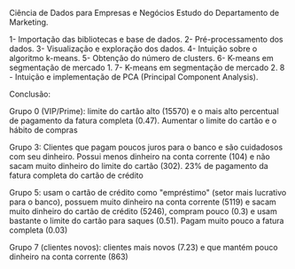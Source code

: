 Ciência de Dados para Empresas e Negócios
Estudo do Departamento de Marketing.

1- Importação das bibliotecas e base de dados.
2- Pré-processamento dos dados.
3- Visualização e exploração dos dados.
4- Intuição sobre o algoritmo k-means.
5- Obtenção do número de clusters.
6- K-means em segmentação de mercado 1.
7- K-means em segmentação de mercado 2.
8 - Intuição e implementação de PCA (Principal Component Analysis).




Conclusão:


Grupo 0 (VIP/Prime): limite do cartão alto (15570) e o mais alto percentual de pagamento da fatura completa (0.47). Aumentar o limite do cartão e o hábito de compras

Grupo 3: Clientes que pagam poucos juros para o banco e são cuidadosos com seu dinheiro. Possui menos dinheiro na conta corrente (104) e não sacam muito dinheiro do limite do cartão (302). 23% de pagamento da fatura completa do cartão de crédito

Grupo 5: usam o cartão de crédito como "empréstimo" (setor mais lucrativo para o banco), possuem muito dinheiro na conta corrente (5119) e sacam muito dinheiro do cartão de crédito (5246), compram pouco (0.3) e usam bastante o limite do cartão para saques (0.51). Pagam muito pouco a fatura completa (0.03)

Grupo 7 (clientes novos): clientes mais novos (7.23) e que mantém pouco dinheiro na conta corrente (863)

